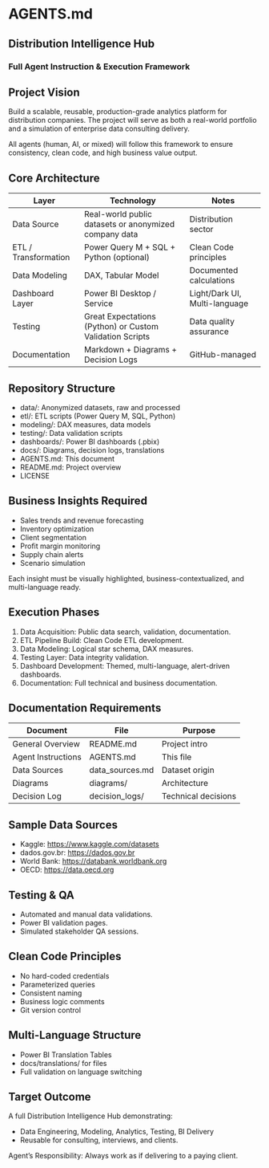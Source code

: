 
# AGENTS.md

## Distribution Intelligence Hub
### Full Agent Instruction & Execution Framework

## Project Vision

Build a scalable, reusable, production-grade analytics platform for distribution companies. The project will serve as both a real-world portfolio and a simulation of enterprise data consulting delivery.

All agents (human, AI, or mixed) will follow this framework to ensure consistency, clean code, and high business value output.

## Core Architecture

Layer | Technology | Notes
----- | ---------- | -----
Data Source | Real-world public datasets or anonymized company data | Distribution sector
ETL / Transformation | Power Query M + SQL + Python (optional) | Clean Code principles
Data Modeling | DAX, Tabular Model | Documented calculations
Dashboard Layer | Power BI Desktop / Service | Light/Dark UI, Multi-language
Testing | Great Expectations (Python) or Custom Validation Scripts | Data quality assurance
Documentation | Markdown + Diagrams + Decision Logs | GitHub-managed

## Repository Structure

- data/: Anonymized datasets, raw and processed
- etl/: ETL scripts (Power Query M, SQL, Python)
- modeling/: DAX measures, data models
- testing/: Data validation scripts
- dashboards/: Power BI dashboards (.pbix)
- docs/: Diagrams, decision logs, translations
- AGENTS.md: This document
- README.md: Project overview
- LICENSE

## Business Insights Required

- Sales trends and revenue forecasting
- Inventory optimization
- Client segmentation
- Profit margin monitoring
- Supply chain alerts
- Scenario simulation

Each insight must be visually highlighted, business-contextualized, and multi-language ready.

## Execution Phases

1. Data Acquisition: Public data search, validation, documentation.
2. ETL Pipeline Build: Clean Code ETL development.
3. Data Modeling: Logical star schema, DAX measures.
4. Testing Layer: Data integrity validation.
5. Dashboard Development: Themed, multi-language, alert-driven dashboards.
6. Documentation: Full technical and business documentation.

## Documentation Requirements

Document | File | Purpose
-------- | ---- | -------
General Overview | README.md | Project intro
Agent Instructions | AGENTS.md | This file
Data Sources | data_sources.md | Dataset origin
Diagrams | diagrams/ | Architecture
Decision Log | decision_logs/ | Technical decisions

## Sample Data Sources

- Kaggle: https://www.kaggle.com/datasets
- dados.gov.br: https://dados.gov.br
- World Bank: https://databank.worldbank.org
- OECD: https://data.oecd.org

## Testing & QA

- Automated and manual data validations.
- Power BI validation pages.
- Simulated stakeholder QA sessions.

## Clean Code Principles

- No hard-coded credentials
- Parameterized queries
- Consistent naming
- Business logic comments
- Git version control

## Multi-Language Structure

- Power BI Translation Tables
- docs/translations/ for files
- Full validation on language switching

## Target Outcome

A full Distribution Intelligence Hub demonstrating:
- Data Engineering, Modeling, Analytics, Testing, BI Delivery
- Reusable for consulting, interviews, and clients.

Agent’s Responsibility: Always work as if delivering to a paying client.
